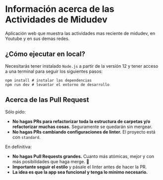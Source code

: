 # Información acerca de las Actividades de Midudev

Aplicación web que muestra las actividades mas reciente de midudev, en Youtube y en sus demas redes.

## ¿Cómo ejecutar en local?

Necesitarás tener instalado `Node.js` a partir de la versión 12 y tener acceso a una terminal para seguir los siguientes pasos:

```
npm install # instalar las dependencias
npm run dev # levantar el entorno de desarrollo
```

## Acerca de las Pull Request

Sólo pido:
- **No hagas PRs para refactorizar toda la estructura de carpetas y/o refactorizar muchas cosas.** Seguramente se quedarán sin mergear.
- **No hagas PRs cambiando configuraciones de linter.** El proyecto está con `standard`.

En definitiva:
- **No hagas Pull Requests grandes.** Cuanto más atómicas, mejor y con más posibilidades que haga merge. 🚀
- **Importante seguir el estilo** y pásale el linter antes de hacer la PR.
- **La idea es que la app sea funcional y tenga lo mínimo necesario.**
